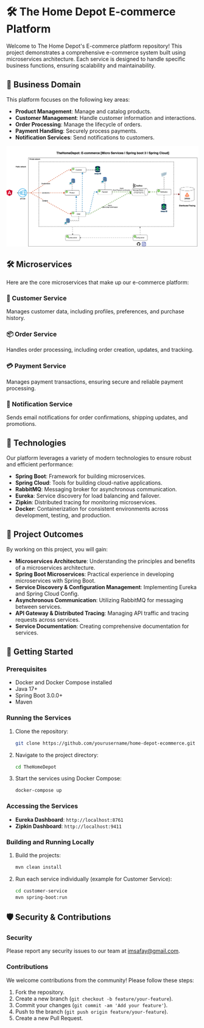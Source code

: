 # 🛠️ The Home Depot E-commerce Platform

Welcome to The Home Depot's E-commerce platform repository! This project demonstrates a comprehensive e-commerce system built using microservices architecture. Each service is designed to handle specific business functions, ensuring scalability and maintainability.

## 🏢 Business Domain

This platform focuses on the following key areas:
- **Product Management**: Manage and catalog products.
- **Customer Management**: Handle customer information and interactions.
- **Order Processing**: Manage the lifecycle of orders.
- **Payment Handling**: Securely process payments.
- **Notification Services**: Send notifications to customers.

![TheHomeDepot-Architecture](micro-services-global-architecture.drawio.png)

## 🛠️ Microservices

Here are the core microservices that make up our e-commerce platform:

### 👥 Customer Service
Manages customer data, including profiles, preferences, and purchase history.

### 📦 Order Service
Handles order processing, including order creation, updates, and tracking.

### 💳 Payment Service
Manages payment transactions, ensuring secure and reliable payment processing.

### 📧 Notification Service
Sends email notifications for order confirmations, shipping updates, and promotions.

## 🚀 Technologies

Our platform leverages a variety of modern technologies to ensure robust and efficient performance:

- **Spring Boot**: Framework for building microservices.
- **Spring Cloud**: Tools for building cloud-native applications.
- **RabbitMQ**: Messaging broker for asynchronous communication.
- **Eureka**: Service discovery for load balancing and failover.
- **Zipkin**: Distributed tracing for monitoring microservices.
- **Docker**: Containerization for consistent environments across development, testing, and production.

## 🎯 Project Outcomes

By working on this project, you will gain:

- **Microservices Architecture**: Understanding the principles and benefits of a microservices architecture.
- **Spring Boot Microservices**: Practical experience in developing microservices with Spring Boot.
- **Service Discovery & Configuration Management**: Implementing Eureka and Spring Cloud Config.
- **Asynchronous Communication**: Utilizing RabbitMQ for messaging between services.
- **API Gateway & Distributed Tracing**: Managing API traffic and tracing requests across services.
- **Service Documentation**: Creating comprehensive documentation for services.


## 📝 Getting Started

### Prerequisites

- Docker and Docker Compose installed
- Java 17+
- Spring Boot 3.0.0+
- Maven

### Running the Services

1. Clone the repository:
   ```bash
   git clone https://github.com/yourusername/home-depot-ecommerce.git
   ```
2. Navigate to the project directory:
   ```bash
   cd TheHomeDepot
   ```
3. Start the services using Docker Compose:
   ```bash
   docker-compose up
   ```

### Accessing the Services

- **Eureka Dashboard**: `http://localhost:8761`
- **Zipkin Dashboard**: `http://localhost:9411`

### Building and Running Locally

1. Build the projects:
   ```bash
   mvn clean install
   ```
2. Run each service individually (example for Customer Service):
   ```bash
   cd customer-service
   mvn spring-boot:run
   ```

## 🛡️ Security & Contributions

### Security

Please report any security issues to our team at [imsafay@gmail.com](mailto:security@homedepot.com).

### Contributions

We welcome contributions from the community! Please follow these steps:

1. Fork the repository.
2. Create a new branch (`git checkout -b feature/your-feature`).
3. Commit your changes (`git commit -am 'Add your feature'`).
4. Push to the branch (`git push origin feature/your-feature`).
5. Create a new Pull Request.
